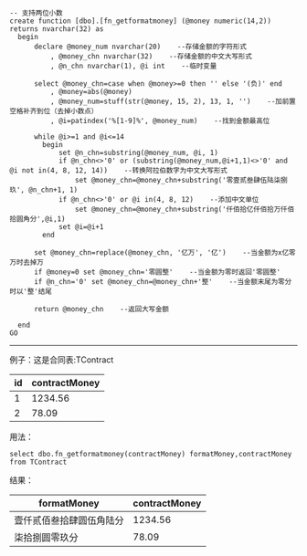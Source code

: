 ``` --2019-1-23 16:07:45
-- 支持两位小数
create function [dbo].[fn_getformatmoney] (@money numeric(14,2))
returns nvarchar(32) as
  begin
      declare @money_num nvarchar(20)    --存储金额的字符形式
          , @money_chn nvarchar(32)    --存储金额的中文大写形式
          , @n_chn nvarchar(1), @i int    --临时变量

      select @money_chn=case when @money>=0 then '' else '(负)' end
          , @money=abs(@money)
          , @money_num=stuff(str(@money, 15, 2), 13, 1, '')    --加前置空格补齐到位（去掉小数点）
          , @i=patindex('%[1-9]%', @money_num)    --找到金额最高位

      while @i>=1 and @i<=14
        begin
            set @n_chn=substring(@money_num, @i, 1)   
            if @n_chn<>'0' or (substring(@money_num,@i+1,1)<>'0' and @i not in(4, 8, 12, 14))    --转换阿拉伯数字为中文大写形式   
                set @money_chn=@money_chn+substring('零壹贰叁肆伍陆柒捌玖', @n_chn+1, 1)
            if @n_chn<>'0' or @i in(4, 8, 12)    --添加中文单位
                set @money_chn=@money_chn+substring('仟佰拾亿仟佰拾万仟佰拾圆角分',@i,1)     
            set @i=@i+1
        end

      set @money_chn=replace(@money_chn, '亿万', '亿')    --当金额为x亿零万时去掉万
      if @money=0 set @money_chn='零圆整'    --当金额为零时返回'零圆整'
      if @n_chn='0' set @money_chn=@money_chn+'整'    --当金额末尾为零分时以'整'结尾

      return @money_chn    --返回大写金额

  end
GO

```
--------------------

例子：这是合同表:TContract

id | contractMoney
------------ | -------------
1 | 1234.56
2 | 78.09

用法：

```
select dbo.fn_getformatmoney(contractMoney) formatMoney,contractMoney from TContract
```
结果：

formatMoney | contractMoney
------------ | -------------
壹仟贰佰叁拾肆圆伍角陆分 | 1234.56
柒拾捌圆零玖分 | 78.09

